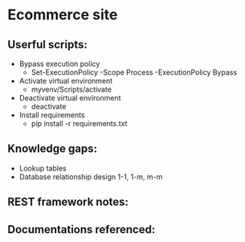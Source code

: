 # Ecommerce site
## Userful scripts:
* Bypass execution policy
    * Set-ExecutionPolicy -Scope Process -ExecutionPolicy Bypass
* Activate virtual environment
    * myvenv/Scripts/activate
* Deactivate virtual environment
    * deactivate
* Install requirements
    * pip install -r requirements.txt

## Knowledge gaps:
* Lookup tables
* Database relationship design 1-1, 1-m, m-m

## REST framework notes:

## Documentations referenced:
